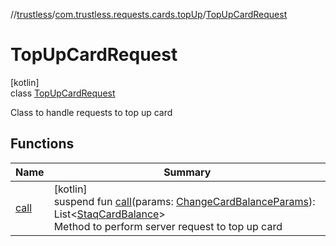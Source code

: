 //[trustless](../../../index.md)/[com.trustless.requests.cards.topUp](../index.md)/[TopUpCardRequest](index.md)

# TopUpCardRequest

[kotlin]\
class [TopUpCardRequest](index.md)

Class to handle requests to top up card

## Functions

| Name | Summary |
|---|---|
| [call](call.md) | [kotlin]<br>suspend fun [call](call.md)(params: [ChangeCardBalanceParams](../-change-card-balance-params/index.md)): List&lt;[StaqCardBalance](../../com.trustless.requests.cards/-staq-card-balance/index.md)&gt;<br>Method to perform server request to top up card |
